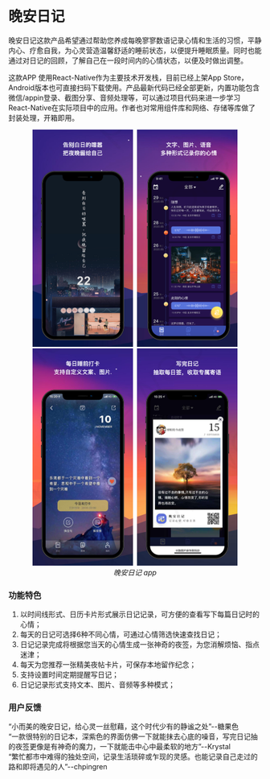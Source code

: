 # 晚安日记
晚安日记这款产品希望通过帮助您养成每晚寥寥数语记录心情和生活的习惯，平静内心、疗愈自我，为心灵营造温馨舒适的睡前状态，以便提升睡眠质量。同时也能通过对日记的回顾，了解自己在一段时间内的心情状态，以便及时做出调整。  

这款APP 使用React-Native作为主要技术开发栈，目前已经上架App Store，Android版本也可直接扫码下载使用。产品最新代码已经全部更新，内置功能包含微信/appin登录、截图分享、音频处理等，可以通过项目代码来进一步学习React-Native在实际项目中的应用。作者也对常用组件库和网络、存储等库做了封装处理，开箱即用。

<p align="center" >
  <kbd>
    <img src="https://github.com/jeffie/rn-wanan-app/blob/master/screenshot/1.png" title="Scroll Demo" float="left" width="200">
  </kbd>
  <kbd>
    <img src="https://github.com/jeffie/rn-wanan-app/blob/master/screenshot/2.png" title="Priority Demo" float="left" width="200">
  </kbd>
    <kbd>
    <img src="https://github.com/jeffie/rn-wanan-app/blob/master/screenshot/3.png" title="Priority Demo" float="left" width="200">
  </kbd>
    <kbd>
    <img src="https://github.com/jeffie/rn-wanan-app/blob/master/screenshot/4.png" title="Priority Demo" float="left" width="200">
  </kbd>
  <br>
  <em>晚安日记 app</em>
</p>

### 功能特色
1. 以时间线形式、日历卡片形式展示日记记录，可方便的查看写下每篇日记时的心情；
2. 每天的日记可选择6种不同心情，可通过心情筛选快速查找日记；
3. 日记记录完成将根据您当天的心情生成一张神奇的夜签，为您消解烦恼、指点迷津；
4. 每天为您推荐一张精美夜帖卡片，可保存本地留作纪念；
5. 支持设置时间定期提醒写日记；
6. 日记记录形式支持文本、图片、音频等多种模式；

### 用户反馈
“小而美的晚安日记，给心灵一丝慰藉，这个时代少有的静谧之处”--糖果色  
“一款很特别的日记本，深紫色的界面仿佛一下就能抹去心底的噪音，写完日记抽的夜签更像是有神奇的魔力，一下就能击中心中最柔软的地方”--Krystal   
“繁忙都市中难得的独处空间，记录生活琐碎或乍现的灵感。也能记录自己走过的路和即将遇见的人”--chpingren  

